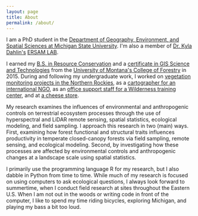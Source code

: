 ```yaml
---
layout: page
title: About
permalink: /about/
---
```


I am a PhD student in the [Department of Geography, Environment, and Spatial Sciences at Michigan State University](http://geo.msu.edu/). I'm also a member of [Dr. Kyla Dahlin's](http://geo.msu.edu/people/dahlin-kyla/) [ERSAM LAB](https://www.ersamlab.com/).

I earned my [B.S. in Resource Conservation](https://www.cfc.umt.edu/undergrad/rc/default.php) and a [certificate in GIS Science and Technologies](https://www.cfc.umt.edu/giscertificate/) from the [University of Montana's College of Forestry](https://www.cfc.umt.edu/default.php) in 2015. During and following my undergraduate work, I worked on [vegetation monitoring projects in the Northern Rockies](https://www.blm.gov/montana-dakotas), as a [cartographer for an international NGO](https://www.panthera.org/), as an [office support staff for a Wilderness training center](https://carhart.wilderness.net/), and at [a cheese store](https://www.goodfoodstore.com/Departments/Cheese/).

My research examines the influences of environmental and anthropogenic controls on terrestrial ecosystem processes through the use of hyperspectral and LiDAR remote sensing, spatial statistics, ecological modeling, and field sampling. I approach this research in two (main) ways. First, examining how forest functional and structural traits influences productivity in temperate closed-canopy forests via field sampling, remote sensing, and ecological modeling. Second, by investigating how these processes are affected by environmental controls and anthropogenic changes at a landscape scale using spatial statistics. 

I primarily use the programming language R for my research, but I also dabble in Python from time to time. While much of my research is focused on using computers to ask ecological questions, I always look forward to summertime, when I conduct field research at sites throughout the Eastern U.S. When I am not out in the woods or writing code in front of the computer, I like to spend my time riding bicycles, exploring Michigan, and playing my bass a bit too loud.
